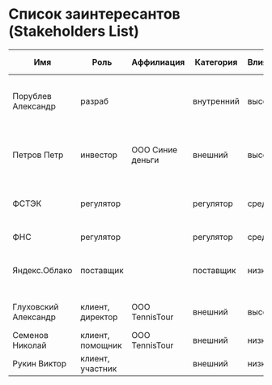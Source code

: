 # Список заинтересантов (Stakeholders List)

| Имя                   | Роль                 | Аффилиация       | Категория  | Влияние | Интерес | Интересы                                       | Контакты                  | Частота контактов   | Дополнительно                                             |
|-----------------------|----------------------|------------------|------------|---------|---------|------------------------------------------------|---------------------------|---------------------|-----------------------------------------------------------|
| Порублев Александр    | разраб               |                  | внутренний | высокое | высокий | состояние проекта, сроки, проблемы, зп         | porublevav@gmail.com      | ежедневно           |                                                           |
| Петров Петр           | инвестор             | ООО Синие деньги | внешний    | высокое | средний | бюджет, расходы, сроки завершения, окупаемость | +7 111 111 11111          | еженедельно         |                                                           |
| ФСТЭК                 | регулятор            |                  | регулятор  | среднее | низкий  | защита информации                              | https://fstec.ru/         | нет                 | Зарегистрироваться в качестве распространителя информации |
| ФНС                   | регулятор            |                  | регулятор  | среднее | низкий  | оплата налогов                                 | https://www.nalog.gov.ru/ | ежеквартально       |                                                           |
| Яндекс.Облако         | поставщик            |                  | поставщик  | низкое  | нет     | оплата счетов, соблюдение законов              | https://cloud.yandex.ru/  | нет                 |                                                           |
|                       |                      |                  |            |         |         |                                                |                           |                     |                                                           |
| Глуховский Александр  | клиент, директор     | ООО  TennisTour  | внешний    | высокое | высокий | сроки, функции, стоимость                      | glih@client.dom           | еженедельно         |                                                           |
| Семенов Николай       | клиент, помощник     | ООО  TennisTour  | внешний    | низкое  | низкий  | функции                                        | semenov@client.dom        | нет                 |                                                           |
| Рукин Виктор          | клиент, участник     |                  | внешний    | низкое  | низкий  | функции                                        | semenov@client.dom        | нет                 |                                                           |
